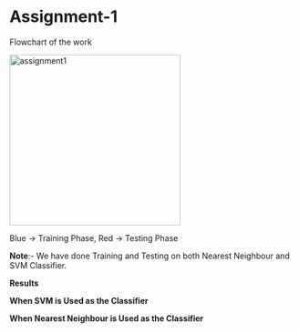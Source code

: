 # Assignment-1

Flowchart of the work

<img width="300" alt="assignment1" src="https://github.com/user-attachments/assets/bff14c21-4296-4189-8a49-c6f9a744c5aa" />

Blue -> Training Phase, Red  -> Testing Phase

**Note**:- We have done Training and Testing on both Nearest Neighbour and SVM Classifier.


**Results**

**When SVM is Used as the Classifier**







**When Nearest Neighbour is Used as the Classifier**
